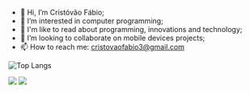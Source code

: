 - 👋 Hi, I’m Cristóvão Fábio;
- 👀 I’m interested in computer programming;
- 🌱 I'm like to read about programming, innovations and technology;
- 💞️ I’m looking to collaborate on mobile devices projects;
- 📫 How to reach me: cristovaofabio3@gmail.com

<!---
cristovaofabio/cristovaofabio is a ✨ special ✨ repository because its `README.md` (this file) appears on your GitHub profile.
You can click the Preview link to take a look at your changes.
--->

![Top Langs](https://github-readme-stats.vercel.app/api/top-langs/?username=cristovaofabio&hide=css,html)
<div>
  <a href="https://www.linkedin.com/in/crist%C3%B3v%C3%A3o-silva-27b86b213/" target="_blank"><img src="https://img.shields.io/badge/-LinkedIn-%230077B5?style=for-the-badge&logo=linkedin&logoColor=white" target="_blank"></a> 
  <a href="https://stackoverflow.com/users/17054257/crist%c3%b3v%c3%a3o-f%c3%a1bio?tab=profile" target="_blank"><img src="https://img.shields.io/badge/-Stackoverflow-FE7A16?style=for-the-badge&logo=stack-overflow&logoColor=white" target="_blank"></a>
</div>

<!---
![Anurag's GitHub stats](https://github-readme-stats.vercel.app/api?username=cristovaofabio)
--->
